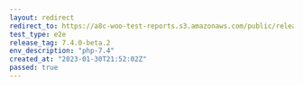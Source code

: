 ```yaml
---
layout: redirect
redirect_to: https://a8c-woo-test-reports.s3.amazonaws.com/public/release/7.4.0-beta.2/php-7.4/e2e/index.html
test_type: e2e
release_tag: 7.4.0-beta.2
env_description: "php-7.4"
created_at: "2023-01-30T21:52:02Z"
passed: true
---
```

